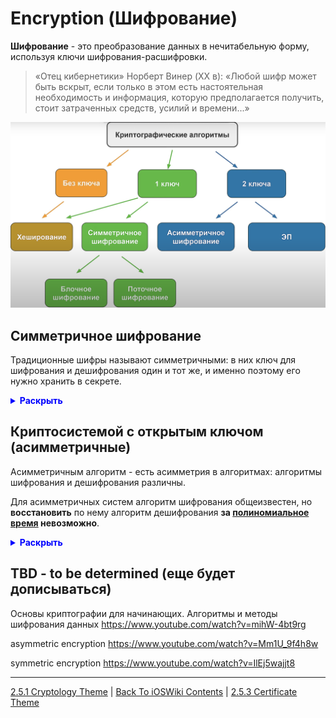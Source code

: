 # Encryption (Шифрование)

**Шифрование** - это преобразование данных в нечитабельную форму, используя ключи шифрования-расшифровки.

> «Отец кибернетики» Норберт Винер (XX в): «Любой шифр может быть вскрыт, если только в этом есть настоятельная необходимость и информация, которую предполагается получить, стоит затраченных средств, усилий и времени...»

![](https://github.com/eldaroid/pictures/blob/master/iOSWiki/ComputerScience/CryptographyAlgoritms.png?raw=true)


## Симметричное шифрование

Традиционные шифры называют симметричными: в них ключ для шифрования и дешифрования один и тот же, и именно поэтому его нужно хранить в секрете.

<details><summary style="color: blue; font-weight: bold;">Раскрыть</summary>
<p>

Наиболее развитых в [криптографическом](./2.5.1%20Cryptology.md) отношении странах существуют стандартные шифры: например, DES – в США и СКЗД – в России.

В своей работе «Математическая теория секретной связи» Клод Шеннон обобщил накопленный до него опыт разработки шифров. Оказалось, что даже в сложных симметричных шифрах в качестве типичных компонентов можно выделить:
* **Шифры замены** Пример: заменить все "А" на "Б";
* **Шифры перестановки** Пример: переставить буквы в слове "КОД" на "ДКО";
* **Сочетания** двух вышеперечисленных;

### Шифры замены

<details><summary style="color: blue; font-weight: bold;">Шифр Цезаря</summary>
<p>

Шифр реализует следующее преобразование открытого текста: каждая буква открытого текста заменяется третьей после нее буквой в алфавите, который считается написанным по кругу, т.е. после буквы «я» следует буква «а». Поэтому класс шифров, к которым относится и шифр Цезаря, называется **шифрами замены**.Например, открытый текст при таком способе шифрования преобразуется в шифртекст. 

![](https://raw.githubusercontent.com/eldaroid/pictures/61816da89ffe7ae6f0a46007b030611ffa3eaaa5/iOSWiki/ComputerScience/Caesar3.svg)

> Отметим, что Цезарь заменял букву третьей после нее буквой, но можно заменять и пятой, и какой‑нибудь другой. Главное, чтобы тот, кому посылается шифрованное сообщение, знал эту величину сдвига. 

</p>
</details>

---

<details><summary style="color: blue; font-weight: bold;">Шифр Атбаш</summary>
<p>

Переворачивает алфавит: 1я буква становится последней и тд

> Впервые встречается в древнееврейском тексте Библии / Танаха

Ниже даны примеры для английского, русского и еврейского алфавитов:

![](https://github.com/eldaroid/pictures/blob/master/iOSWiki/ComputerScience/Атбаш.png?raw=true)

</p>
</details>

---

<details><summary style="color: blue; font-weight: bold;">Шифр Виженера</summary>
<p>

Этот шифр удобнее всего представлять себе как шифр Цезаря с переменной величиной сдвига. Чтобы знать, на сколько сдвигать очередную букву открытого текста, заранее договариваются о способе запоминания сдвигов. Сам Виженер предлагал запоминать ключевое слово, каждая буква которого своим номером в алфавите указывает величину сдвига. 

![](https://github.com/eldaroid/pictures/blob/master/iOSWiki/ComputerScience/Vishiner.jpeg?raw=true)

</p>
</details>

---

<details><summary style="color: blue; font-weight: bold;">Шифр Вернама (One Time Pad - OTP)</summary>
<p>

Шифр Вернама использует побитовую XOR(исключающее ИЛИ) версию шифра Виженера.


![](https://github.com/eldaroid/pictures/blob/master/iOSWiki/ComputerScience/OTP Encryption.png?raw=true)

#### Почему этот шифр невзламываемый?

Для начала договоримся, что под взломом мы понимаем прочтение этого сообщения без ключа. Если бы у нас был ключ, мы бы прочитали это сообщение почти сразу, и это уже не взлом.

Теперь посмотрим, почему без ключа этот шифр невозможно взломать.

* Каждый бит нашего исходного сообщения шифруется соответствующим битом, который берётся из ключа шифрования;
* Ключ шифрования — это случайные биты, такой «цифровой шум». Он не имеет смысла и в нём нет никакой логики. Каждый следующий бит может быть каким угодно;
* Шифрование происходит на самом низком уровне — на уровне битов. Мы даже не знаем, что перед нами: буквы, цифры, числа, картинки или аудио. Просто какой-то набор битов, которые выглядят как цифровой шум;

Единственный способ расшифровать целое сообщение — получить целый ключ. Если мы получим лишь часть ключа, мы не сможем угадать или восстановить недостающую часть. Сколько ключа у нас есть — столько битов сообщения мы и расшифруем. Нет ключа — нет расшифровки.

</p>
</details>

---

<details><summary style="color: blue; font-weight: bold;">«Цифирная азбука» Петра Великого</summary>
<p>

![](https://github.com/eldaroid/pictures/blob/master/iOSWiki/ComputerScience/Цифирная%20азбука.png?raw=true)

Cлово «УЖГОРОД» превращалось в шифротекст «амнюинхицахизе».

</p>
</details>

### Шифры перестановки

<details><summary style="color: blue; font-weight: bold;">Шифр Древней Спарты (Сциталь/Скитала/сцитала)</summary>
<p>

Скитала является официальным символом [Американской ассоциации криптограмм](http://www.cryptogram.org/about-the-aca/history/):

![](https://github.com/eldaroid/pictures/blob/master/iOSWiki/ComputerScience/Скитала.png?raw=true)

Для шифрования сообщения использовались пергаментная лента и палочка цилиндрической формы с фиксированными длиной и диаметром.

Например, используется палочка, по длине окружности которой помещается 4 символа (число строк в таблице), а длина самой палочки позволяет записать 5 символов (число столбцов в таблице), исходный текст: **«это шифр древней спарты»**. Схематически это можно изобразить так:

```bash
_________________________________________
    |  |   |   |   |   |   |
    |  | Э | Т | О | Ш | И |  
    |__| Ф | Р | Д | Р | Е |__ 
       | В | Н | Е | Й | С |  |
       | П | А | Р | Т | Ы |  |
       |   |   |   |   |   |  |
_________________________________________
```

После разматывания ленты, шифротекст будет следующим **«ЭФВПТРНАОДЕРШРЙТИЕСЫ»**

</p>
</details>

</p>
</details>




## Криптосистемой с открытым ключом (асимметричные)

Асимметричным алгоритм - есть асимметрия в алгоритмах: алгоритмы шифрования и дешифрования различны.

Для асимметричных систем алгоритм шифрования общеизвестен, но **восстановить** по нему алгоритм дешифрования **за [полиномиальное время](https://github.com/eldaroid/iOSWiki/blob/master/5%20Swift/5.2%20Glossary.md#полиномиальное-время) невозможно**.

<details><summary style="color: blue; color: blue; font-weight: bold;">Раскрыть</summary>
<p>

В своей работе Диффи и Хеллман, опубликованной под названием «Новые направления в криптографии» (англ. New Directions in Cryptography), они описали метод, позволяющий двум сторонам безопасно обмениваться зашифрованными сообщениями, не передавая заранее общий секретный ключ.

Ключевая инновация заключалась в ассиметричном алгоритме использовании пары ключей — открытого и закрытого. Открытый ключ можно было передавать любому пользователю, тогда как закрытый ключ оставался конфиденциальным. 

Эта концепция легла в основу современных методов шифрования и электронной безопасности, например, таких как [SSL/TLS](/2%20ComputerScience/2.3%20Networking/2.3.2%20Web/2.3.2.2%20Protocols.md) для защиты интернет-соединений и электронных транзакций.


### Идея односторонней функции

В 1976 американские криптографы Диффи и Хеллман (под влиянием работ Ральфа Меркла о распространении открытого ключа по) предложили революционную концепцию криптографии с открытым ключом (**односторонней функцией**), которая изменила основы защиты информации. 

Принцип работы можно описать следующим образом:

1) **Публикация функции шифрования:** Пользователь 𝐴, который хочет получать защищенные сообщения, выбирает некоторую одностороннюю функцию 𝐹(𝐾), зависящую от секрета 𝐾. Он открыто сообщает всем описание функции 𝐹(𝐾), так что любой желающий может использовать её для шифрования, но сам секрет 𝐾 остается скрытым и известен только пользователю 𝐴.

2) **Процесс шифрования (открытый ключ):** Когда другой пользователь 𝐵 хочет отправить зашифрованное сообщение пользователю 𝐴, он берет информацию 𝑥, которую нужно защитить, и вычисляет её образ под функцией 𝐹(𝐾), получая зашифрованное сообщение 𝐹(𝐾𝑥)​. Это сообщение отправляется пользователю 𝐴 по открытому каналу.

3) **Расшифровка (закрытый ключ):** Поскольку у пользователя 𝐴 есть секрет 𝐾, он может инвертировать функцию 
𝐹(𝐾), что позволяет ему вычислить исходное сообщение 𝑥 из полученного 𝐹(𝐾𝑥). 

#### Пример односторонней функции

1) Выбрали функцию умножения чисел — это будет наша "односторонняя функция";

    `𝐹(𝐾х)= x × K`, где K (секретный ключ) = 17 — это какое-то большое простое число;

2) Человек хочет отправить число 𝑥=5 мне по открытому каналу, применяя функцию `𝐹(𝐾х)= x × K` и получает 85;

3) Когда получаешь число 85, зная что 𝐾=17, находим исходное число х: 5;

Таким образом, даже если кто-то перехватит 𝐹(𝐾𝑥) - 85, без знания секрета 𝐾 он не сможет за [полиномиальное время](https://github.com/eldaroid/iOSWiki/blob/master/5%20Swift/5.2%20Glossary.md#полиномиальное-время) восстановить исходное сообщение 𝑥, так как функция 𝐹(𝐾) обладает свойством односторонности.

> Система Диффи и Хеллмана использует примерно такой подход, основанный на открытом ключе и закрытом ключе, чтобы каждый мог зашифровать сообщение, но только обладатель закрытого ключа мог его расшифровать.

### Р/NP и односторонняя функция

Доказано, что проблема существования односторонней функции эквивалентна одной из хорошо известных нерешенных проблем – «совпадают ли классы сложностей Р и NP?»

### Алгорится ассиметричного шифрования с односторонней функцией

Все действующие сейчас системы опираются на один из следующих трех типов необратимых преобразований:

* **Разложение больших чисел на простые множители (RSA)**;
* **Вычисление логарифма в конечном поле (криптосистема Эль-Гамаля, дискретное логарифмирование)**;
* **Вычисление корней алгебраических уравнений (на основе эллиптических уравнений)**;
* **и др**;

</p>
</details>





## TBD - to be determined (еще будет дописываться)

Основы криптографии для начинающих. Алгоритмы и методы шифрования данных
https://www.youtube.com/watch?v=mihW-4bt9rg

asymmetric encryption
https://www.youtube.com/watch?v=Mm1U_9f4h8w

symmetric encryption
https://www.youtube.com/watch?v=IlEj5wajjt8

---

[2.5.1 Cryptology Theme](./2.5.1%20Cryptology.md) | [Back To iOSWiki Contents](https://github.com/eldaroid/iOSWiki) | [2.5.3 Certificate Theme](./2.5.3%20Certificate.md)